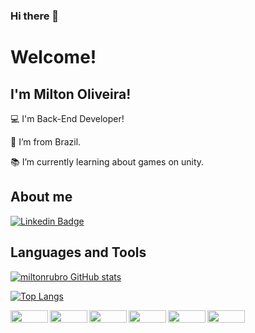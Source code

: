 ### Hi there 👋

<!--
**MILTONRUBRO/MILTONRUBRO** is a ✨ _special_ ✨ repository because its `README.md` (this file) appears on your GitHub profile.

Here are some ideas to get you started:

- 🔭 I’m currently working on ...
- 🌱 I’m currently learning ...
- 👯 I’m looking to collaborate on ...
- 🤔 I’m looking for help with ...
- 💬 Ask me about ...
- 📫 How to reach me: ...
- 😄 Pronouns: ...
- ⚡ Fun fact: ...
-->

# Welcome!

## I'm Milton Oliveira!

:computer: I'm Back-End Developer!

:house_with_garden: I’m from Brazil.

:books: I’m currently learning about games on unity.


## About me

[![Linkedin Badge](https://img.shields.io/badge/-LinkedIn-blue?style=flat-square&logo=Linkedin&logoColor=white&link=https://www.linkedin.com/in/milton-oliveira-souza)]( https://www.linkedin.com/in/milton-oliveira-souza)

## Languages and Tools
[![miltonrubro GitHub stats](https://github-readme-stats.vercel.app/api?username=miltonrubro)](https://github.com/miltonrubro/github-readme-stats)

[![Top Langs](https://github-readme-stats.vercel.app/api/top-langs/?username=miltonrubro)](https://github.com/miltonrubro/github-readme-stats)

<img align="left" width="60" height="20" src="https://img.shields.io/badge/GitHub-100000?style=for-the-badge&logo=github&logoColor=white">
<img align="left" width="60" height="20" src="https://img.shields.io/badge/Python-3776AB?style=for-the-badge&logo=python&logoColor=white">
<img align="left" width="60" height="20" src="https://img.shields.io/badge/Java-ED8B00?style=for-the-badge&logo=java&logoColor=white">
<img align="left" width="60" height="20" src="https://img.shields.io/badge/Kotlin-0095D5?&style=for-the-badge&logo=kotlin&logoColor=white">
<img align="left" width="60" height="20" src="https://img.shields.io/badge/Spring-6DB33F?style=for-the-badge&logo=spring&logoColor=white">
<img align="left" width="60" height="20" src="https://img.shields.io/badge/Git-F05032?style=for-the-badge&logo=git&logoColor=white">

